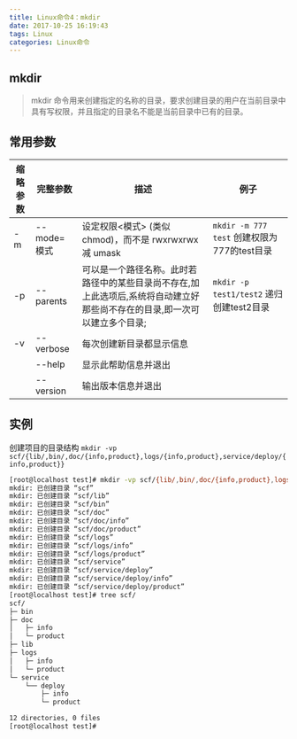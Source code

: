```yaml
---
title: Linux命令4：mkdir
date: 2017-10-25 16:19:43
tags: Linux
categories: Linux命令
---
```


## mkdir

> mkdir 命令用来创建指定的名称的目录，要求创建目录的用户在当前目录中具有写权限，并且指定的目录名不能是当前目录中已有的目录。

## 常用参数

缩略参数 | 完整参数  | 描述 | 例子
--- | --- | --- | ---
-m | --mode=模式 | 设定权限<模式> (类似 chmod)，而不是 rwxrwxrwx 减 umask | `mkdir -m 777 test` 创建权限为777的test目录
-p | --parents | 可以是一个路径名称。此时若路径中的某些目录尚不存在,加上此选项后,系统将自动建立好那些尚不存在的目录,即一次可以建立多个目录; | `mkdir -p test1/test2` 递归创建test2目录
-v | --verbose | 每次创建新目录都显示信息
| |  --help  | 显示此帮助信息并退出
| |  --version | 输出版本信息并退出

## 实例
创建项目的目录结构
`mkdir -vp scf/{lib/,bin/,doc/{info,product},logs/{info,product},service/deploy/{info,product}}`

```bash
[root@localhost test]# mkdir -vp scf/{lib/,bin/,doc/{info,product},logs/{info,product},service/deploy/{info,product}}
mkdir: 已创建目录 “scf”
mkdir: 已创建目录 “scf/lib”
mkdir: 已创建目录 “scf/bin”
mkdir: 已创建目录 “scf/doc”
mkdir: 已创建目录 “scf/doc/info”
mkdir: 已创建目录 “scf/doc/product”
mkdir: 已创建目录 “scf/logs”
mkdir: 已创建目录 “scf/logs/info”
mkdir: 已创建目录 “scf/logs/product”
mkdir: 已创建目录 “scf/service”
mkdir: 已创建目录 “scf/service/deploy”
mkdir: 已创建目录 “scf/service/deploy/info”
mkdir: 已创建目录 “scf/service/deploy/product”
[root@localhost test]# tree scf/
scf/
├─ bin
├─ doc
│   ├─ info
│   └─ product
├─ lib
├─ logs
│   ├─ info
│   └─ product
└─ service
    └── deploy
        ├─ info
        └─ product

12 directories, 0 files
[root@localhost test]#

```